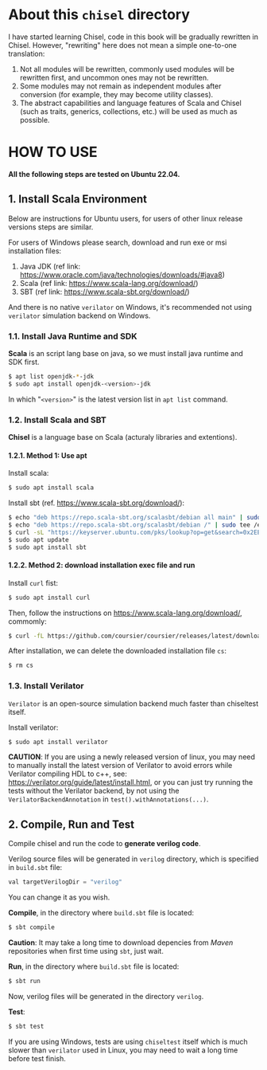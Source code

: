 # About this `chisel` directory

I have started learning Chisel, code in this book will be gradually rewritten in Chisel. However, "rewriting" here does not mean a simple one-to-one translation:

1. Not all modules will be rewritten, commonly used modules will be rewritten first, and uncommon ones may not be rewritten.
2. Some modules may not remain as independent modules after conversion (for example, they may become utility classes).
3. The abstract capabilities and language features of Scala and Chisel (such as traits, generics, collections, etc.) will be used as much as possible.

# HOW TO USE

**All the following steps are tested on Ubuntu 22.04.**

## 1. Install Scala Environment

Below are instructions for Ubuntu users, for users of other linux release versions
steps are similar.

For users of Windows please search, download and run exe or msi
installation files:

1. Java JDK (ref link: https://www.oracle.com/java/technologies/downloads/#java8)
2. Scala (ref link: https://www.scala-lang.org/download/)
3. SBT (ref link: https://www.scala-sbt.org/download/)

And there is no native `verilator` on Windows, it's recommended not using
`verilator` simulation backend on Windows.

### 1.1. Install Java Runtime and SDK

**Scala** is an script lang base on java, so we must install java runtime and SDK first.

```bash
$ apt list openjdk-*-jdk
$ sudo apt install openjdk-<version>-jdk
```

In which "`<version>`" is the latest version list in `apt list` command.

### 1.2. Install Scala and SBT

**Chisel** is a language base on Scala (acturaly libraries and extentions).

#### 1.2.1. Method 1: Use apt

Install scala:

```bash
$ sudo apt install scala
```

Install sbt (ref. https://www.scala-sbt.org/download/):

```bash
$ echo "deb https://repo.scala-sbt.org/scalasbt/debian all main" | sudo tee /etc/apt/sources.list.d/sbt.list
$ echo "deb https://repo.scala-sbt.org/scalasbt/debian /" | sudo tee /etc/apt/sources.list.d/sbt_old.list
$ curl -sL "https://keyserver.ubuntu.com/pks/lookup?op=get&search=0x2EE0EA64E40A89B84B2DF73499E82A75642AC823" | sudo tee /etc/apt/trusted.gpg.d/sbt.asc
$ sudo apt update
$ sudo apt install sbt
```

#### 1.2.2. Method 2: download installation exec file and run

Install `curl` fist:

```bash
$ sudo apt install curl
```

Then, follow the instructions on https://www.scala-lang.org/download/, commomly:

```bash
$ curl -fL https://github.com/coursier/coursier/releases/latest/download/cs-x86_64-pc-linux.gz | gzip -d > cs && chmod +x cs && ./cs setup
```

After installation, we can delete the downloaded installation file `cs`:

```bash
$ rm cs
```

### 1.3. Install Verilator

`Verilator` is an open-source simulation backend much faster than chiseltest itself.

Install verilator:

```bash
$ sudo apt install verilator
```

**CAUTION**: If you are using a newly released version of linux, you may need to manually install the latest version of
Verilator to avoid errors while Verilator compiling HDL to c++, see: https://verilator.org/guide/latest/install.html,
or you can just try running the tests without the Verilator backend, by not using the
`VerilatorBackendAnnotation` in `test().withAnnotations(...)`.

## 2. Compile, Run and Test

Compile chisel and run the code to **generate verilog code**.

Verilog source files will be generated in `verilog` directory, which is specified in `build.sbt` file:

```java
val targetVerilogDir = "verilog"
```

You can change it as you wish.

**Compile**, in the directory where `build.sbt` file is located:

```bash
$ sbt compile
```

**Caution**: It may take a long time to download depencies from *Maven* repositories when first time using `sbt`, just wait.

**Run**, in the directory where `build.sbt` file is located:

```bash
$ sbt run
```

Now, verilog files will be generated in the directory `verilog`.

**Test**:

```bash
$ sbt test
```

If you are using Windows, tests are using `chiseltest` itself which is much
slower than `verilator` used in Linux, you may need to wait a long time
before test finish.
